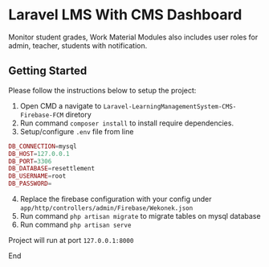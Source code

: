 # Laravel LMS With CMS Dashboard

Monitor student grades, Work Material Modules also includes user roles for admin, teacher, students with notification.

## Getting Started
Please follow the instructions below to setup the project:

1. Open CMD a navigate to `Laravel-LearningManagementSystem-CMS-Firebase-FCM` diretory
2. Run command `composer install` to install require dependencies.
3. Setup/configure `.env` file from line
```php
DB_CONNECTION=mysql
DB_HOST=127.0.0.1
DB_PORT=3306
DB_DATABASE=resettlement
DB_USERNAME=root
DB_PASSWORD=
```
4. Replace the firebase configuration with your config under `app/http/controllers/admin/Firebase/Wekonek.json`
5. Run command `php artisan migrate` to migrate tables on mysql database
6. Run command `php artisan serve`

Project will run at port `127.0.0.1:8000`

End
